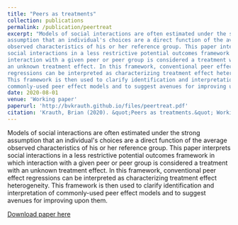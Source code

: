 ```yaml
---
title: "Peers as treatments"
collection: publications
permalink: /publication/peertreat
excerpt: "Models of social interactions are often estimated under the strong
assumption that an individual's choices are a direct function of the average
observed characteristics of his or her reference group. This paper interprets
social interactions in a less restrictive potential outcomes framework in which
interaction with a given peer or peer group is considered a treatment with
an unknown treatment effect. In this framework, conventional peer effect
regressions can be interpreted as characterizing treatment effect heterogeneity.
This framework is then used to clarify identification and interpretation of
commonly-used peer effect models and to suggest avenues for improving upon them."
date: 2020-08-01
venue: 'Working paper'
paperurl: 'http://bvkrauth.github.io/files/peertreat.pdf'
citation: 'Krauth, Brian (2020). &quot;Peers as treatments.&quot; Working paper, Simon Fraser University.'
---
```

Models of social interactions are often estimated under the strong
assumption that an individual's choices are a direct function of the average
observed characteristics of his or her reference group. This paper interprets
social interactions in a less restrictive potential outcomes framework in which
interaction with a given peer or peer group is considered a treatment with
an unknown treatment effect. In this framework, conventional peer effect
regressions can be interpreted as characterizing treatment effect heterogeneity.
This framework is then used to clarify identification and interpretation of
commonly-used peer effect models and to suggest avenues for improving upon them.

[Download paper here](http://bvkrauth.github.io/files/peertreat.pdf)
